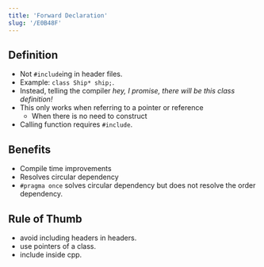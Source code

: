 ```yaml
---
title: 'Forward Declaration'
slug: '/E0B48F'
---
```


## Definition

- Not `#include`ing in header files.
- Example: `class Ship* ship;`.
- Instead, telling the compiler *hey, I promise, there will be this class definition!*
- This only works when referring to a pointer or reference
	- When there is no need to construct
- Calling function requires `#include`.

## Benefits

- Compile time improvements
- Resolves circular dependency
- `#pragma once` solves circular dependency but does not resolve the order dependency.

## Rule of Thumb

- avoid including headers in headers.
- use pointers of a class.
- include inside cpp.